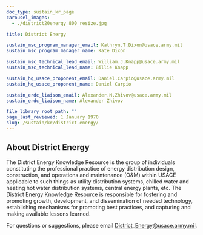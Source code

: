 ```yaml
---
doc_type: sustain_kr_page
carousel_images:
  - ./district20energy_800_resize.jpg

title: District Energy

sustain_msc_program_manager_email: Kathryn.T.Dixon@usace.army.mil
sustain_msc_program_manager_name: Kate Dixon

sustain_msc_technical_lead_email: William.J.Knapp@usace.army.mil
sustain_msc_technical_lead_name: Billie Knapp

sustain_hq_usace_proponent_email: Daniel.Carpio@usace.army.mil
sustain_hq_usace_proponent_name: Daniel Carpio

sustain_erdc_liaison_email: Alexander.M.Zhivov@usace.army.mil
sustain_erdc_liaison_name: Alexander Zhivov

file_library_root_path: ""
page_last_reviewed: 1 January 1970
slug: /sustain/kr/district-energy/
---
```


## About District Energy

The District Energy Knowledge Resource is the group of individuals constituting the professional practice of energy distribution design, construction, and operations and maintenance (O&M) within USACE applicable to such things as utility distribution systems, chilled water and heating hot water distribution systems, central energy plants, etc. The District Energy Knowledge Resource is responsible for fostering and promoting growth, development, and dissemination of needed technology, establishing mechanisms for promoting best practices, and capturing and making available lessons learned.

For questions or suggestions, please email District_Energy@usace.army.mil.
